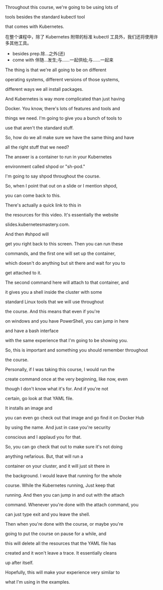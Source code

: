Throughout this course, we're going to be using lots of

tools besides the standard kubectl tool

that comes with Kubernetes.

在整个课程中，除了 Kubernetes 附带的标准 kubectl 工具外，我们还将使用许多其他工具。
* besides prep.除…之外(还)
* come with 伴随…发生;与……一起供给;与……一起来

The thing is that we're all going to be on different

operating systems, different versions of those systems,

different ways we all install packages.

And Kubernetes is way more complicated than just having

Docker. You know, there's lots of features and tools and

things we need. I'm going to give you a bunch of tools to

use that aren't the standard stuff.

So, how do we all make sure we have the same thing and have

all the right stuff that we need?

The answer is a container to run in your Kubernetes

environment called shpod or "sh-pod."

I'm going to say shpod throughout the course.

So, when I point that out on a slide or I mention shpod,

you can come back to this.

There's actually a quick link to this in

the resources for this video. It's essentially the website

slides.kubernetesmastery.com.

And then #shpod will

get you right back to this screen. Then you can run these

commands, and the first one will set up the container,

which doesn't do anything but sit there and wait for you to

get attached to it.

The second command here will attach to that container, and

it gives you a shell inside the cluster with some

standard Linux tools that we will use throughout

the course. And this means that even if you're

on windows and you have PowerShell, you can jump in here

and have a bash interface

with the same experience that I'm going to be showing you.

So, this is important and something you should remember throughout

the course.

Personally, if I was taking this course, I would run the

create command once at the very beginning, like now, even

though I don't know what it's for. And if you're not

certain, go look at that YAML file.

It installs an image and

you can even go check out that image and go find it on Docker Hub

by using the name. And just in case you're security

conscious and I applaud you for that.

So, you can go check that out to make sure it's not doing

anything nefarious. But, that will run a

container on your cluster, and it will just sit there in

the background. I would leave that running for the whole

course. While the Kubernetes running, Just keep that

running. And then you can jump in and out with the attach

command. Whenever you're done with the attach command, you

can just type exit and you leave the shell.

Then when you're done with the course, or maybe you're

going to put the course on pause for a while, and

this will delete all the resources that the YAML file has

created and it won't leave a trace. It essentially cleans

up after itself.

Hopefully, this will make your experience very similar to

what I'm using in the examples.

